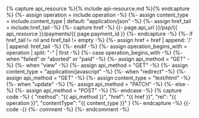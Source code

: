 {% capture api_resource %}{% include api-resource.md %}{% endcapture %}
{%- assign operation = include.operation -%}
{%- assign content_type = include.content_type | default: "application/json" -%}
{%- assign href_tail = include.href_tail -%}
{%- capture href -%}
{{- page.api_url }}/psp/{{ api_resource  }}/payments/{{ page.payment_id }}
{%- endcapture -%}
{%- if href_tail != nil and href_tail != empty -%}
    {%- assign href = href | append: '/' | append: href_tail -%}
{%- endif -%}
{%- assign operation_begins_with = operation | split: "-" | first -%}
{%- case operation_begins_with -%}
    {%- when "failed" or "aborted" or "paid" -%}
        {%- assign api_method = "GET" -%}
    {%- when "view" -%}
        {%- assign api_method = "GET" -%}
        {%- assign content_type = "application/javascript" -%}
    {%- when "redirect" -%}
        {%- assign api_method = "GET" -%}
        {%- assign content_type = "text/html" -%}
    {%- when "update" -%}
        {%- assign api_method = "PATCH" -%}
    {%- else -%}
        {%- assign api_method = "POST" -%}
{%- endcase -%}
{% capture code -%}
        {
            "method": "{{ api_method }}",
            "href": "{{ href }}",
            "rel": "{{ operation }}",
            "contentType": "{{ content_type }}"
        }
{%- endcapture -%}
{{- code -}}
{%- comment -%}
{%- endcomment -%}
